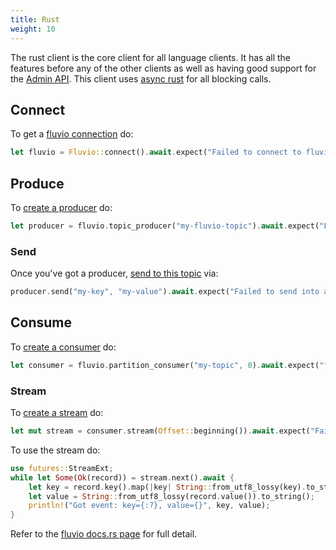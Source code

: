 ```yaml
---
title: Rust
weight: 10
---
```


The rust client is the core client for all language clients. It has all the
features before any of the other clients as well as having good support for the
[Admin API]. This client uses [async rust] for all blocking calls.

## Connect

To get a [fluvio connection] do:

```rust
let fluvio = Fluvio::connect().await.expect("Failed to connect to fluvio");
```

[fluvio connection]: https://docs.rs/fluvio/0.8.0/fluvio/struct.Fluvio.html#method.connect

## Produce

To [create a producer] do:
```rust
let producer = fluvio.topic_producer("my-fluvio-topic").await.expect("Failed to create a producer");
```

[create a producer]: https://docs.rs/fluvio/0.8.0/fluvio/struct.Fluvio.html#method.topic_producer

### Send

Once you've got a producer, [send to this topic] via:
```rust
producer.send("my-key", "my-value").await.expect("Failed to send into a record");
```

[send to this topic]: https://docs.rs/fluvio/0.8.0/fluvio/struct.TopicProducer.html#method.send

## Consume

To [create a consumer] do:
```rust
let consumer = fluvio.partition_consumer("my-topic", 0).await.expect("failed to create consumer");
```

[create a consumer]: https://docs.rs/fluvio/0.8.0/fluvio/struct.Fluvio.html#method.partition_consumer

### Stream

To [create a stream] do:
```rust
let mut stream = consumer.stream(Offset::beginning()).await.expect("Failed to create stream");
```

[create a stream]: https://docs.rs/fluvio/0.8.0/fluvio/consumer/struct.PartitionConsumer.html#method.stream

To use the stream do:
```rust
use futures::StreamExt;
while let Some(Ok(record)) = stream.next().await {
    let key = record.key().map(|key| String::from_utf8_lossy(key).to_string());
    let value = String::from_utf8_lossy(record.value()).to_string();
    println!("Got event: key={:?}, value={}", key, value);
}
```

Refer to the [fluvio docs.rs page] for full detail.

[Admin Api]: https://docs.rs/fluvio/0.8.0/fluvio/struct.FluvioAdmin.html
[async rust]: https://rust-lang.github.io/async-book/
[fluvio docs.rs page]: https://docs.rs/fluvio/
